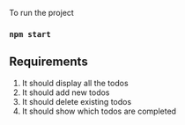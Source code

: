 To run the project
### `npm start`

## Requirements

1. It should display all the todos
2. It should add new todos
3. It should delete existing todos
4. It should show which todos are completed
